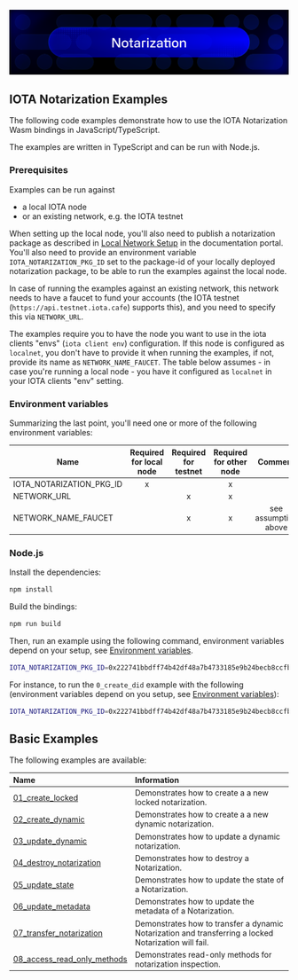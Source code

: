 ![banner](https://github.com/iotaledger/notarization/raw/HEAD/.github/notarization.svg)

## IOTA Notarization Examples

The following code examples demonstrate how to use the IOTA Notarization Wasm bindings in JavaScript/TypeScript.

The examples are written in TypeScript and can be run with Node.js.

### Prerequisites

Examples can be run against

- a local IOTA node
- or an existing network, e.g. the IOTA testnet

When setting up the local node, you'll also need to publish a notarization package as described in
[Local Network Setup](https://docs.iota.org/developer/iota-notarization/getting-started/local-network-setup) in the documentation portal.
You'll also need to provide an environment variable `IOTA_NOTARIZATION_PKG_ID` set to the package-id of your locally deployed
notarization package, to be able to run the examples against the local node.

In case of running the examples against an existing network, this network needs to have a faucet to fund your accounts (the IOTA testnet (`https://api.testnet.iota.cafe`) supports this), and you need to specify this via `NETWORK_URL`.

The examples require you to have the node you want to use in the iota clients "envs" (`iota client env`) configuration. If this node is configured as `localnet`, you don't have to provide it when running the examples, if not, provide its name as `NETWORK_NAME_FAUCET`. The table below assumes - in case you're running a local node - you have it configured as `localnet` in your IOTA clients "env" setting.

### Environment variables

Summarizing the last point, you'll need one or more of the following environment variables:

| Name                     | Required for local node | Required for testnet | Required for other node |       Comment        |
| ------------------------ | :---------------------: | :------------------: | :---------------------: | :------------------: |
| IOTA_NOTARIZATION_PKG_ID |            x            |                      |            x            |                      |
| NETWORK_URL              |                         |          x           |            x            |                      |
| NETWORK_NAME_FAUCET      |                         |          x           |            x            | see assumption above |

### Node.js

Install the dependencies:

```bash
npm install
```

Build the bindings:

```bash
npm run build
```

Then, run an example using the following command, environment variables depend on your setup, see [Environment variables](#environment-variables).

```bash
IOTA_NOTARIZATION_PKG_ID=0x222741bbdff74b42df48a7b4733185e9b24becb8ccfbafe8eac864ab4e4cc555 npm run example:node -- <example-name>
```

For instance, to run the `0_create_did` example with the following (environment variables depend on you setup, see [Environment variables](#environment-variables)):

```bash
IOTA_NOTARIZATION_PKG_ID=0x222741bbdff74b42df48a7b4733185e9b24becb8ccfbafe8eac864ab4e4cc555 npm run example:node -- 0_create_did
```

## Basic Examples

The following examples are available:

| Name                                                    | Information                                                                                           |
| :------------------------------------------------------ | :---------------------------------------------------------------------------------------------------- |
| [01_create_locked](src/01_create_locked.ts)             | Demonstrates how to create a a new locked notarization.                                               |
| [02_create_dynamic](src/02_create_dynamic.ts)           | Demonstrates how to create a a new dynamic notarization.                                              |
| [03_update_dynamic](src/03_update_dynamic.ts)           | Demonstrates how to update a dynamic notarization.                                                    |
| [04_destroy_notarization](src/03_update_dynamic.ts)     | Demonstrates how to destroy a Notarization.                                                           |
| [05_update_state](src/03_update_dynamic.ts)             | Demonstrates how to update the state of a Notarization.                                               |
| [06_update_metadata](src/03_update_dynamic.ts)          | Demonstrates how to update the metadata of a Notarization.                                            |
| [07_transfer_notarization](src/03_update_dynamic.ts)    | Demonstrates how to transfer a dynamic Notarization and transferring a locked Notarization will fail. |
| [08_access_read_only_methods](src/03_update_dynamic.ts) | Demonstrates read-only methods for notarization inspection.                                           |

<!--

## Browser

While the examples should work in a browser environment, we do not provide browser examples yet.

-->
